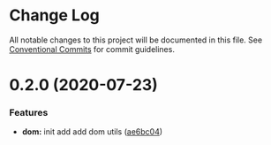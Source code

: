 # Change Log

All notable changes to this project will be documented in this file.
See [Conventional Commits](https://conventionalcommits.org) for commit guidelines.

# 0.2.0 (2020-07-23)


### Features

* **dom:** init add add dom utils ([ae6bc04](https://github.com/evolify/utils/commit/ae6bc041a382ebc14004ad214dfe1bc04a8f12c5))
